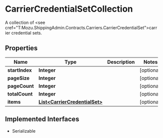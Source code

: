 

# CarrierCredentialSetCollection

A collection of <see cref=\"T:Mozu.ShippingAdmin.Contracts.Carriers.CarrierCredentialSet\">carrier credential sets</see>.

## Properties

| Name | Type | Description | Notes |
|------------ | ------------- | ------------- | -------------|
|**startIndex** | **Integer** |  |  [optional] |
|**pageSize** | **Integer** |  |  [optional] |
|**pageCount** | **Integer** |  |  [optional] |
|**totalCount** | **Integer** |  |  [optional] |
|**items** | [**List&lt;CarrierCredentialSet&gt;**](CarrierCredentialSet.md) |  |  [optional] |


## Implemented Interfaces

* Serializable


